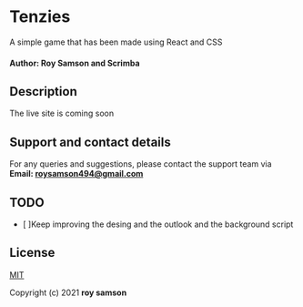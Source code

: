 
# Tenzies
A simple game that has been made using React and CSS

#### Author: Roy Samson and Scrimba
## Description
The live site is coming soon

## Support and contact details
For any queries and suggestions, please contact the support team via **Email: roysamson494@gmail.com**

## TODO
- [ ]Keep improving the desing and the outlook and the background script<br>

## License
[MIT](https://choosealicense.com/licenses/mit/)

Copyright (c) 2021 **roy samson**